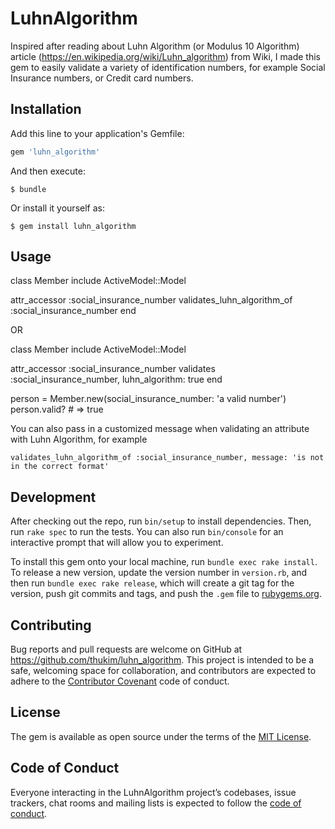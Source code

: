 # LuhnAlgorithm

Inspired after reading about Luhn Algorithm (or Modulus 10 Algorithm) article (https://en.wikipedia.org/wiki/Luhn_algorithm) from Wiki, I made this gem to easily validate a variety of identification numbers, for example Social Insurance numbers, or Credit card numbers.

## Installation

Add this line to your application's Gemfile:

```ruby
gem 'luhn_algorithm'
```

And then execute:

    $ bundle

Or install it yourself as:

    $ gem install luhn_algorithm

## Usage

class Member
  include ActiveModel::Model

  attr_accessor :social_insurance_number
  validates_luhn_algorithm_of :social_insurance_number
end

OR

class Member
  include ActiveModel::Model

  attr_accessor :social_insurance_number
  validates :social_insurance_number, luhn_algorithm: true
end

person = Member.new(social_insurance_number: 'a valid number')
person.valid? # => true

You can also pass in a customized message when validating an attribute with Luhn Algorithm, for example

`validates_luhn_algorithm_of :social_insurance_number, message: 'is not in the correct format'`

## Development

After checking out the repo, run `bin/setup` to install dependencies. Then, run `rake spec` to run the tests. You can also run `bin/console` for an interactive prompt that will allow you to experiment.

To install this gem onto your local machine, run `bundle exec rake install`. To release a new version, update the version number in `version.rb`, and then run `bundle exec rake release`, which will create a git tag for the version, push git commits and tags, and push the `.gem` file to [rubygems.org](https://rubygems.org).

## Contributing

Bug reports and pull requests are welcome on GitHub at https://github.com/thukim/luhn_algorithm. This project is intended to be a safe, welcoming space for collaboration, and contributors are expected to adhere to the [Contributor Covenant](http://contributor-covenant.org) code of conduct.

## License

The gem is available as open source under the terms of the [MIT License](https://opensource.org/licenses/MIT).

## Code of Conduct

Everyone interacting in the LuhnAlgorithm project’s codebases, issue trackers, chat rooms and mailing lists is expected to follow the [code of conduct](https://github.com/thukim/luhn_algorithm/blob/master/CODE_OF_CONDUCT.md).
